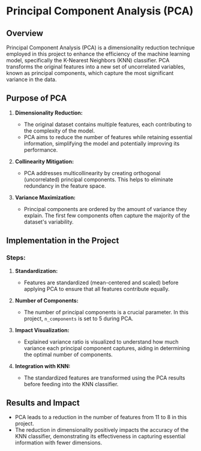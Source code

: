 # Principal Component Analysis (PCA)

## Overview

Principal Component Analysis (PCA) is a dimensionality reduction technique employed in this project to enhance the efficiency of the machine learning model, specifically the K-Nearest Neighbors (KNN) classifier. PCA transforms the original features into a new set of uncorrelated variables, known as principal components, which capture the most significant variance in the data.

## Purpose of PCA

1. **Dimensionality Reduction:**
   - The original dataset contains multiple features, each contributing to the complexity of the model.
   - PCA aims to reduce the number of features while retaining essential information, simplifying the model and potentially improving its performance.

2. **Collinearity Mitigation:**
   - PCA addresses multicollinearity by creating orthogonal (uncorrelated) principal components. This helps to eliminate redundancy in the feature space.

3. **Variance Maximization:**
   - Principal components are ordered by the amount of variance they explain. The first few components often capture the majority of the dataset's variability.

## Implementation in the Project

### Steps:

1. **Standardization:**
   - Features are standardized (mean-centered and scaled) before applying PCA to ensure that all features contribute equally.

2. **Number of Components:**
   - The number of principal components is a crucial parameter. In this project, `n_components` is set to 5 during PCA.

3. **Impact Visualization:**
   - Explained variance ratio is visualized to understand how much variance each principal component captures, aiding in determining the optimal number of components.

4. **Integration with KNN:**
   - The standardized features are transformed using the PCA results before feeding into the KNN classifier.

## Results and Impact

- PCA leads to a reduction in the number of features from 11 to 8 in this project.
- The reduction in dimensionality positively impacts the accuracy of the KNN classifier, demonstrating its effectiveness in capturing essential information with fewer dimensions.

